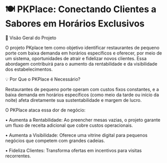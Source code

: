 # 🍽️ PKPlace: Conectando Clientes a Sabores em Horários Exclusivos

🌟 Visão Geral do Projeto

O projeto PKplace tem como objetivo identificar restaurantes de pequeno porte com baixa demanda em horários específicos e oferecer, por meio de um sistema, oportunidades de atrair e fidelizar novos clientes. Essa abordagem contribuirá para o aumento da rentabilidade e da visibilidade dos estabelecimentos.


💡 Por Que o PKPlace é Necessário?

Restaurantes de pequeno porte operam com custos fixos constantes, e a baixa demanda em horários específicos (como meio da tarde ou início da noite) afeta diretamente sua sustentabilidade e margem de lucro.


O PKPlace ataca essa dor de negócio:

• Aumenta a Rentabilidade: Ao preencher mesas vazias, o projeto garante um fluxo de receita adicional que cobre custos operacionais.

• Aumenta a Visibilidade: Oferece uma vitrine digital para pequenos negócios que competem com grandes cadeias.

• Fideliza Clientes: Transforma ofertas em incentivos para visitas recorrentes.
